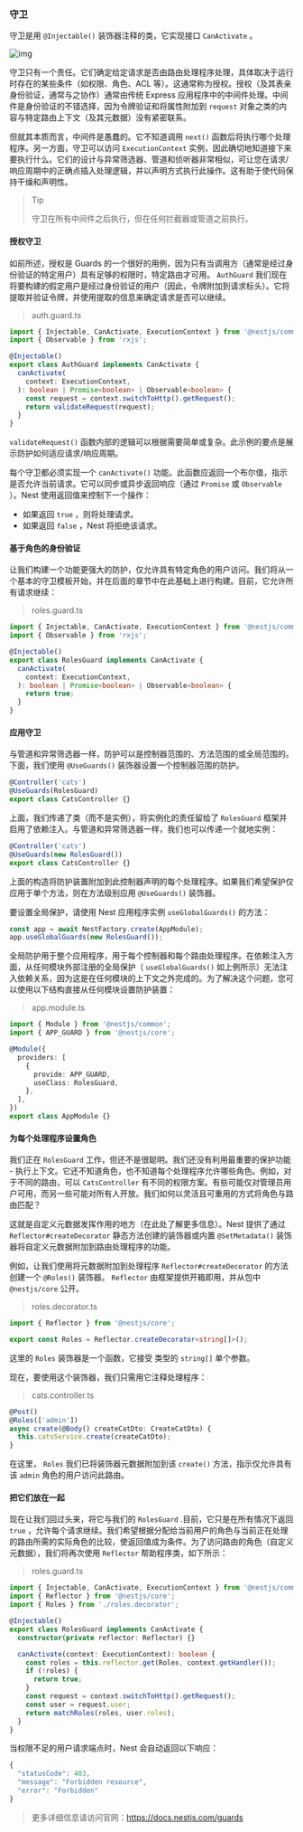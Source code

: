 ### 守卫

守卫是用 `@Injectable()` 装饰器注释的类，它实现接口 `CanActivate` 。

![img](https://docs.nestjs.com/assets/Guards_1.png)

守卫只有一个责任。它们确定给定请求是否由路由处理程序处理，具体取决于运行时存在的某些条件（如权限、角色、ACL 等）。这通常称为授权。授权（及其表亲身份验证，通常与之协作）通常由传统 Express 应用程序中的中间件处理。中间件是身份验证的不错选择，因为令牌验证和将属性附加到 `request` 对象之类的内容与特定路由上下文（及其元数据）没有紧密联系。

但就其本质而言，中间件是愚蠢的。它不知道调用 `next()` 函数后将执行哪个处理程序。另一方面，守卫可以访问 `ExecutionContext` 实例，因此确切地知道接下来要执行什么。它们的设计与异常筛选器、管道和侦听器非常相似，可让您在请求/响应周期中的正确点插入处理逻辑，并以声明方式执行此操作。这有助于使代码保持干燥和声明性。

> Tip
>
> 守卫在所有中间件之后执行，但在任何拦截器或管道之前执行。



#### 授权守卫

如前所述，授权是 Guards 的一个很好的用例，因为只有当调用方（通常是经过身份验证的特定用户）具有足够的权限时，特定路由才可用。 `AuthGuard` 我们现在将要构建的假定用户是经过身份验证的用户（因此，令牌附加到请求标头）。它将提取并验证令牌，并使用提取的信息来确定请求是否可以继续。

> auth.guard.ts

```ts
import { Injectable, CanActivate, ExecutionContext } from '@nestjs/common';
import { Observable } from 'rxjs';

@Injectable()
export class AuthGuard implements CanActivate {
  canActivate(
    context: ExecutionContext,
  ): boolean | Promise<boolean> | Observable<boolean> {
    const request = context.switchToHttp().getRequest();
    return validateRequest(request);
  }
}
```

`validateRequest()` 函数内部的逻辑可以根据需要简单或复杂。此示例的要点是展示防护如何适应请求/响应周期。

每个守卫都必须实现一个 `canActivate()` 功能。此函数应返回一个布尔值，指示是否允许当前请求。它可以同步或异步返回响应（通过 `Promise` 或 `Observable` ）。Nest 使用返回值来控制下一个操作：

- 如果返回 `true` ，则将处理请求。
- 如果返回 `false` ，Nest 将拒绝该请求。



#### 基于角色的身份验证

让我们构建一个功能更强大的防护，仅允许具有特定角色的用户访问。我们将从一个基本的守卫模板开始，并在后面的章节中在此基础上进行构建。目前，它允许所有请求继续：

> roles.guard.ts

```ts
import { Injectable, CanActivate, ExecutionContext } from '@nestjs/common';
import { Observable } from 'rxjs';

@Injectable()
export class RolesGuard implements CanActivate {
  canActivate(
    context: ExecutionContext,
  ): boolean | Promise<boolean> | Observable<boolean> {
    return true;
  }
}
```



#### 应用守卫

与管道和异常筛选器一样，防护可以是控制器范围的、方法范围的或全局范围的。下面，我们使用 `@UseGuards()` 装饰器设置一个控制器范围的防护。

```ts
@Controller('cats')
@UseGuards(RolesGuard)
export class CatsController {}
```

上面，我们传递了类（而不是实例），将实例化的责任留给了 `RolesGuard` 框架并启用了依赖注入。与管道和异常筛选器一样，我们也可以传递一个就地实例：

```ts
@Controller('cats')
@UseGuards(new RolesGuard())
export class CatsController {}
```

上面的构造将防护装置附加到此控制器声明的每个处理程序。如果我们希望保护仅应用于单个方法，则在方法级别应用 `@UseGuards()` 装饰器。

要设置全局保护，请使用 Nest 应用程序实例 `useGlobalGuards()` 的方法：

```typescript
const app = await NestFactory.create(AppModule);
app.useGlobalGuards(new RolesGuard());
```

全局防护用于整个应用程序，用于每个控制器和每个路由处理程序。在依赖注入方面，从任何模块外部注册的全局保护（ `useGlobalGuards()` 如上例所示）无法注入依赖关系，因为这是在任何模块的上下文之外完成的。为了解决这个问题，您可以使用以下结构直接从任何模块设置防护装置：

> app.module.ts 

```ts
import { Module } from '@nestjs/common';
import { APP_GUARD } from '@nestjs/core';

@Module({
  providers: [
    {
      provide: APP_GUARD,
      useClass: RolesGuard,
    },
  ],
})
export class AppModule {}
```



#### 为每个处理程序设置角色

我们正在 `RolesGuard` 工作，但还不是很聪明。我们还没有利用最重要的保护功能 - 执行上下文。它还不知道角色，也不知道每个处理程序允许哪些角色。例如，对于不同的路由，可以 `CatsController` 有不同的权限方案。有些可能仅对管理员用户可用，而另一些可能对所有人开放。我们如何以灵活且可重用的方式将角色与路由匹配？

这就是自定义元数据发挥作用的地方（在此处了解更多信息）。Nest 提供了通过 `Reflector#createDecorator` 静态方法创建的装饰器或内置 `@SetMetadata()` 装饰器将自定义元数据附加到路由处理程序的功能。

例如，让我们使用将元数据附加到处理程序 `Reflector#createDecorator` 的方法创建一个 `@Roles()` 装饰器。 `Reflector` 由框架提供开箱即用，并从包中 `@nestjs/core` 公开。

> roles.decorator.ts

```ts
import { Reflector } from '@nestjs/core';

export const Roles = Reflector.createDecorator<string[]>();
```

这里的 `Roles` 装饰器是一个函数，它接受 类型的 `string[]` 单个参数。

现在，要使用这个装饰器，我们只需用它注释处理程序：

> cats.controller.ts

```ts
@Post()
@Roles(['admin'])
async create(@Body() createCatDto: CreateCatDto) {
  this.catsService.create(createCatDto);
}
```

在这里， `Roles` 我们已将装饰器元数据附加到该 `create()` 方法，指示仅允许具有该 `admin` 角色的用户访问此路由。



#### 把它们放在一起

现在让我们回过头来，将它与我们的 `RolesGuard` .目前，它只是在所有情况下返回 `true` ，允许每个请求继续。我们希望根据分配给当前用户的角色与当前正在处理的路由所需的实际角色的比较，使返回值成为条件。为了访问路由的角色（自定义元数据），我们将再次使用 `Reflector` 帮助程序类，如下所示：

> roles.guard.ts

```ts
import { Injectable, CanActivate, ExecutionContext } from '@nestjs/common';
import { Reflector } from '@nestjs/core';
import { Roles } from './roles.decorator';

@Injectable()
export class RolesGuard implements CanActivate {
  constructor(private reflector: Reflector) {}

  canActivate(context: ExecutionContext): boolean {
    const roles = this.reflector.get(Roles, context.getHandler());
    if (!roles) {
      return true;
    }
    const request = context.switchToHttp().getRequest();
    const user = request.user;
    return matchRoles(roles, user.roles);
  }
}
```

当权限不足的用户请求端点时，Nest 会自动返回以下响应：

```ts
{
  "statusCode": 403,
  "message": "Forbidden resource",
  "error": "Forbidden"
}
```



> 更多详细信息请访问官网：https://docs.nestjs.com/guards
